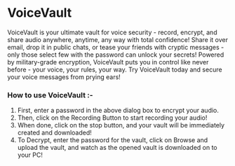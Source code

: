# VoiceVault
VoiceVault is your ultimate vault for voice security - record, encrypt, and share audio anywhere, anytime, any way with total confidence! Share it over email, drop it in public chats, or tease your friends with cryptic messages - only those select few with the password can unlock your secrets! Powered by military-grade encryption, VoiceVault puts you in control like never before - your voice, your rules, your way. Try VoiceVault today and secure your voice messages from prying ears!

### How to use VoiceVault :-

1. First, enter a password in the above dialog box to encrypt your audio. 
2. Then, click on the Recording Button to start recording your audio!
3. When done, click on the stop button, and your vault will be immediately created and downloaded!
4. To Decrypt, enter the password for the vault, click on Browse and upload the vault, and watch as the opened vault is downloaded on to your PC!
